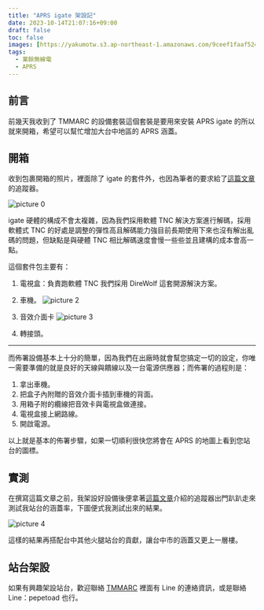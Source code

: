 ```yaml
---
title: "APRS igate 架設記"
date: 2023-10-14T21:07:16+09:00
draft: false
toc: false
images: [https://yakumotw.s3.ap-northeast-1.amazonaws.com/9ceef1faaf52419f59980483cb4db0ee1ea742a2d46b4e918d31c2a5753f6aff.jpg]
tags:
  - 業餘無線電
  - APRS
---
```

## 前言
前幾天我收到了 TMMARC 的設備套裝這個套裝是要用來安裝 APRS igate 的所以就來開箱，希望可以幫忙增加大台中地區的 APRS 涵蓋。
## 開箱
收到包裹開箱的照片，裡面除了 igate 的套件外，也因為筆者的要求給了[這篇文章]()的追蹤器。

![picture 0](https://yakumotw.s3.ap-northeast-1.amazonaws.com/9ceef1faaf52419f59980483cb4db0ee1ea742a2d46b4e918d31c2a5753f6aff.jpg)  

igate 硬體的構成不會太複雜，因為我們採用軟體 TNC 解決方案進行解碼，採用軟體式 TNC 的好處是調整的彈性高且解碼能力強目前長期使用下來也沒有解出亂碼的問題，但缺點是與硬體 TNC 相比解碼速度會慢一些些並且建構的成本會高一點。

這個套件包主要有：
1. 電視盒：負責跑軟體 TNC 我們採用 DireWolf 這套開源解決方案。
2. 車機。
![picture 2](https://yakumotw.s3.ap-northeast-1.amazonaws.com/200bc1df73376bc802be6bc2eee73b7112a63fe349f7dd55a3d7fc5d5441f829.jpg)  

3. 音效介面卡
![picture 3](https://yakumotw.s3.ap-northeast-1.amazonaws.com/3b7d965ee3b06a99ac2f1c22a92f1a47521a0036b614540a8b56d7a8d0658c15.jpg)  

4. 轉接頭。
***
而佈署設備基本上十分的簡單，因為我們在出廠時就會幫您搞定一切的設定，你唯一需要準備的就是良好的天線與饋線以及一台電源供應器；而佈署的過程則是：
1. 拿出車機。
2. 把盒子內附贈的音效介面卡插到車機的背面。
3. 用箱子附的纜線把音效卡與電視盒做連接。
4. 電視盒接上網路線。
5. 開啟電源。

以上就是基本的佈署步驟，如果一切順利很快您將會在 APRS 的地圖上看到您站台的圖標。
## 實測
在撰寫這篇文章之前，我架設好設備後便拿著[這篇文章](https://yakumo.tw/posts/2023/10/vhfaprs/)介紹的追蹤器出門趴趴走來測試我站台的涵蓋率，下圖便式我測試出來的結果。

![picture 4](https://yakumotw.s3.ap-northeast-1.amazonaws.com/e27a52438d3d6ad630d1332b3271727a98aaf3f974a2629c513beadac98a1b83.jpg)  

這樣的結果再搭配台中其他火腿站台的貢獻，讓台中市的涵蓋又更上一層樓。

## 站台架設
如果有興趣架設站台，歡迎聯絡 [TMMARC](https://www.tmmarc.org/) 裡面有 Line 的連絡資訊，或是聯絡 Line：pepetoad 也行。
